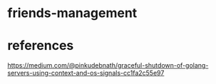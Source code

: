 # friends-management

# references
https://medium.com/@pinkudebnath/graceful-shutdown-of-golang-servers-using-context-and-os-signals-cc1fa2c55e97
